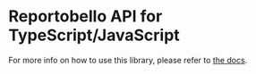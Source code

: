 # Reportobello API for TypeScript/JavaScript

For more info on how to use this library, please refer to [the docs](https://reportobello.com/docs).
